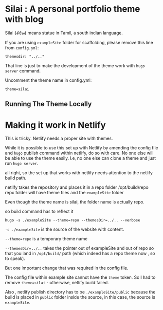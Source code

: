 # Silai : A personal portfolio theme with blog

Silai (சிலை) means statue in Tamil, a south indian language.

If you are using `exampleSite` folder for scaffolding, please remove this line from `config.yml`:

```
themesdir: "../.."
```

That line is just to make the development of the theme work with `hugo server` command.

Uncomment the theme name in config.yml:
```
theme=silai
```

## Running The Theme Locally

# Making it work in Netlify
This is tricky. Netlify needs a proper site with themes.

While it is possible to use this  set up with Netlify by amending the config file and `hugo` publish command within netlify, do so with care. No one else will be able to use the theme easily. I.e, no one else can clone a theme and just run `hugo server`.

all right, so the set up that works with netlify needs attention to the netlify build path.

netlify takes the repository and places it in a repo folder /opt/build/repo
repo folder will have theme files and the `exampleSite` folder

Even though the theme name is silai, the folder name is actually repo. 

so build command has to reflect it

```
hugo -s ./exampleSite --theme=repo --themesDir=../.. --verbose
```

`-s ./exampleSite` is the source of the website with content.

`--theme=repo` is a temporary theme name

`--themesDir=../..` takes the pointer out of exampleSite and out of repo so that you land in `/opt/build/` path (which indeed has a repo theme now , so to speak).

But one important change that was required in the config file.

The config file within example site cannot have the `theme` token. So I had to remove `theme=silai` - otherwise, netlify build failed.

Also , netlify publish directory has to be `./exampleSite/public` because the build is placed in `public` folder inside the source, in this case, the source is `exampleSite`. 